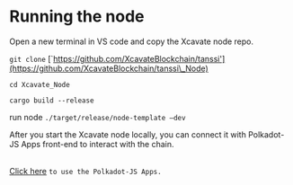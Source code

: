 # Running the node

Open a new terminal in VS code and copy the Xcavate node repo.

`git clone` [`https://github.com/XcavateBlockchain/tanssi'](https://github.com/XcavateBlockchain/tanssi\_Node)

`cd Xcavate_Node`

`cargo build --release`

run node `./target/release/node-template –dev`

After you start the Xcavate node locally, you can connect it with Polkadot-JS Apps front-end to interact with the chain.

\
[Click here](https://polkadotjs-apps.web.app/#/accounts) `to use the Polkadot-JS Apps.`

